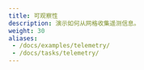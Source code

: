 ```yaml
---
title: 可观察性
description: 演示如何从网格收集遥测信息。
weight: 30
aliases:
 - /docs/examples/telemetry/
 - /docs/tasks/telemetry/
---
```

